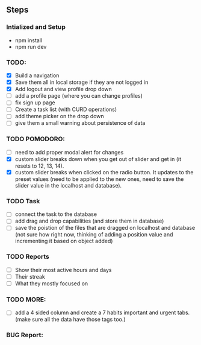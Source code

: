 ## Steps

### Intialized and Setup

- npm install
- npm run dev

### TODO:

- [x] Build a navigation
- [x] Save them all in local storage if they are not logged in
- [x] Add logout and view profile drop down
- [ ] add a profile page (where you can change profiles)
- [ ] fix sign up page
- [ ] Create a task list (with CURD operations)
- [ ] add theme picker on the drop down
- [ ] give them a small warning about persistence of data

### TODO POMODORO:

- [ ] need to add proper modal alert for changes
- [x] custom slider breaks down when you get out of slider and get in (it resets to 12, 13, 14).
- [x] custom slider breaks when clicked on the radio button. It updates to the preset values (need to be applied to the new ones, need to save the slider value in the localhost and database).

### TODO Task

- [ ] connect the task to the database
- [ ] add drag and drop capabilities (and store them in database)
- [ ] save the poistion of the files that are dragged on localhost and database (not sure how right now, thinking of adding a position value and incrementing it based on object added)

### TODO Reports

- [ ] Show their most active hours and days
- [ ] Their streak
- [ ] What they mostly focused on

### TODO MORE:

- [ ] add a 4 sided column and create a 7 habits important and urgent tabs. (make sure all the data have those tags too.)

### BUG Report:
